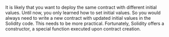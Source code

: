 It is likely that you want to deploy the same contract with different initial values. Until now, you only learned how to set initial values. So you would always need to write a new contract with updated initial values in the Solidity code. This needs to be more practical. Fortunately, Solidity offers a constructor, a special function executed upon contract creation.
